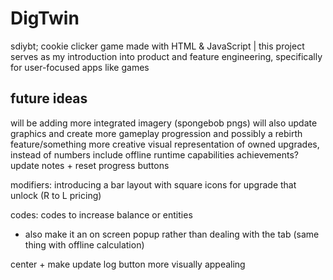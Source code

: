 # DigTwin
sdiybt; cookie clicker game made with HTML & JavaScript | this project serves as my introduction into product and feature engineering, specifically for user-focused apps like games


## future ideas
will be adding more integrated imagery (spongebob pngs)
will also update graphics and create more gameplay progression and possibly a rebirth feature/something more creative
visual representation of owned upgrades, instead of numbers
include offline runtime capabilities
achievements?
update notes + reset progress buttons

modifiers: introducing a bar layout with square icons for upgrade that unlock (R to L pricing)

codes: codes to increase balance or entities
- also make it an on screen popup rather than dealing with the tab (same thing with offline calculation)

center + make update log button more visually appealing
